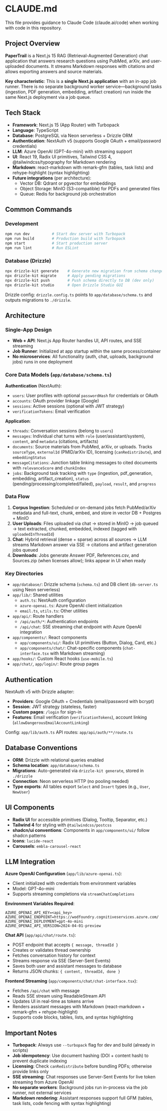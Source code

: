 # CLAUDE.md

This file provides guidance to Claude Code (claude.ai/code) when working with code in this repository.

## Project Overview

**PaperTrail** is a Next.js 15 RAG (Retrieval-Augmented Generation) chat application that answers research questions using PubMed, arXiv, and user-uploaded documents. It streams Markdown responses with citations and allows exporting answers and source materials.

**Key characteristic**: This is a **single Next.js application** with an in-app job runner. There is no separate background worker service—background tasks (ingestion, PDF generation, embedding, artifact creation) run inside the same Next.js deployment via a job queue.

## Tech Stack

- **Framework**: Next.js 15 (App Router) with Turbopack
- **Language**: TypeScript
- **Database**: PostgreSQL via Neon serverless + Drizzle ORM
- **Authentication**: NextAuth v5 (supports Google OAuth + email/password credentials)
- **LLM**: Azure OpenAI (GPT-4o-mini) with streaming support
- **UI**: React 19, Radix UI primitives, Tailwind CSS 4, @tailwindcss/typography for Markdown rendering
- **Markdown**: react-markdown with remark-gfm (tables, task lists) and rehype-highlight (syntax highlighting)
- **Future integrations** (per architecture):
  - Vector DB: Qdrant or pgvector for embeddings
  - Object Storage: MinIO (S3-compatible) for PDFs and generated files
  - Queue: Redis for background job orchestration

## Common Commands

### Development
```bash
npm run dev          # Start dev server with Turbopack
npm run build        # Production build with Turbopack
npm start            # Start production server
npm run lint         # Run ESLint
```

### Database (Drizzle)
```bash
npx drizzle-kit generate    # Generate new migration from schema changes
npx drizzle-kit migrate     # Apply pending migrations
npx drizzle-kit push        # Push schema directly to DB (dev only)
npx drizzle-kit studio      # Open Drizzle Studio GUI
```

Drizzle config: `drizzle.config.ts` points to `app/database/schema.ts` and outputs migrations to `./drizzle`.

## Architecture

### Single-App Design
- **Web + API**: Next.js App Router handles UI, API routes, and SSE streaming
- **Job Runner**: Initialized at app startup within the same process/container
- **No microservices**: All functionality (auth, chat, uploads, background jobs) runs in one deployment

### Core Data Models (`app/database/schema.ts`)

**Authentication** (NextAuth):
- `users`: User profiles with optional `passwordHash` for credentials or OAuth
- `accounts`: OAuth provider linkage (Google)
- `sessions`: Active sessions (optional with JWT strategy)
- `verificationTokens`: Email verification

**Application**:
- `threads`: Conversation sessions (belong to `users`)
- `messages`: Individual chat turns with `role` (user/assistant/system), `content`, and `metadata` (citations, artifacts)
- `documents`: Source materials from PubMed, arXiv, or uploads. Tracks `sourceType`, `externalId` (PMID/arXiv ID), licensing (`canRedistribute`), and `embeddingStatus`
- `messageCitations`: Junction table linking messages to cited documents with `relevanceScore` and `chunkIndex`
- `jobs`: Background task tracking with `type` (ingestion, pdf_generation, embedding, artifact_creation), `status` (pending/processing/completed/failed), `payload`, `result`, and `progress`

### Data Flow

1. **Corpus Ingestion**: Scheduled or on-demand jobs fetch PubMed/arXiv metadata and full-text, chunk, embed, and store in vector DB + Postgres + MinIO
2. **User Uploads**: Files uploaded via chat → stored in MinIO → job queued → text extracted, chunked, embedded, indexed (tagged with `uploadedInThreadId`)
3. **Chat**: Hybrid retrieval (dense + sparse) across all sources → LLM streams Markdown answer via SSE → citations and artifact generation jobs queued
4. **Downloads**: Jobs generate Answer PDF, References.csv, and Sources.zip (when licenses allow); links appear in UI when ready

### Key Directories

- `app/database/`: Drizzle schema (`schema.ts`) and DB client (`db-server.ts` using Neon serverless)
- `app/lib/`: Shared utilities
  - `auth.ts`: NextAuth configuration
  - `azure-openai.ts`: Azure OpenAI client initialization
  - `email.ts`, `utils.ts`: Other utilities
- `app/api/`: Route handlers
  - `/api/auth/*`: Authentication endpoints
  - `/api/chat`: SSE streaming chat endpoint with Azure OpenAI integration
- `app/components/`: React components
  - `app/components/ui/`: Radix UI primitives (Button, Dialog, Card, etc.)
  - `app/components/chat/`: Chat-specific components (`chat-interface.tsx` with Markdown streaming)
- `app/hooks/`: Custom React hooks (`use-mobile.ts`)
- `app/chat/`, `app/login/`: Route group pages

## Authentication

NextAuth v5 with Drizzle adapter:
- **Providers**: Google OAuth + Credentials (email/password with bcrypt)
- **Session**: JWT strategy (stateless, faster)
- **Custom pages**: `/login` for sign-in
- **Features**: Email verification (`verificationTokens`), account linking (`allowDangerousEmailAccountLinking`)

Config: `app/lib/auth.ts`
API routes: `app/api/auth/**/route.ts`

## Database Conventions

- **ORM**: Drizzle with relational queries enabled
- **Schema location**: `app/database/schema.ts`
- **Migrations**: Auto-generated via `drizzle-kit generate`, stored in `./drizzle`
- **Connection**: Neon serverless HTTP (no pooling needed)
- **Type exports**: All tables export `Select` and `Insert` types (e.g., `User`, `NewUser`)

## UI Components

- **Radix UI** for accessible primitives (Dialog, Tooltip, Separator, etc.)
- **Tailwind 4** for styling with `@tailwindcss/postcss`
- **shadcn/ui conventions**: Components in `app/components/ui/` follow shadcn patterns
- **Icons**: `lucide-react`
- **Carousels**: `embla-carousel-react`

## LLM Integration

**Azure OpenAI Configuration** (`app/lib/azure-openai.ts`):
- Client initialized with credentials from environment variables
- Model: GPT-4o-mini
- Supports streaming completions via `streamChatCompletions`

**Environment Variables Required**:
```
AZURE_OPENAI_API_KEY=<api_key>
AZURE_OPENAI_ENDPOINT=https://wodfoundry.cognitiveservices.azure.com/
AZURE_OPENAI_DEPLOYMENT=gpt-4o-mini
AZURE_OPENAI_API_VERSION=2024-04-01-preview
```

**Chat API** (`app/api/chat/route.ts`):
- POST endpoint that accepts `{ message, threadId }`
- Creates or validates thread ownership
- Fetches conversation history for context
- Streams response via SSE (Server-Sent Events)
- Saves both user and assistant messages to database
- Returns JSON chunks: `{ content, threadId, done }`

**Frontend Streaming** (`app/components/chat/chat-interface.tsx`):
- Fetches `/api/chat` with message
- Reads SSE stream using ReadableStream API
- Updates UI in real-time as tokens arrive
- Renders assistant messages with Markdown (react-markdown + remark-gfm + rehype-highlight)
- Supports code blocks, tables, lists, and syntax highlighting

## Important Notes

- **Turbopack**: Always use `--turbopack` flag for dev and build (already in scripts)
- **Job idempotency**: Use document hashing (DOI + content hash) to prevent duplicate indexing
- **Licensing**: Check `canRedistribute` before bundling PDFs; otherwise provide links only
- **SSE streaming**: Chat responses use Server-Sent Events for live token streaming from Azure OpenAI
- **No separate workers**: Background jobs run in-process via the job runner, not external services
- **Markdown rendering**: Assistant responses support full GFM (tables, task lists, code fencing with syntax highlighting)
